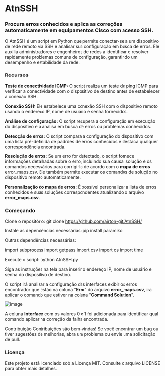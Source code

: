 # AtnSSH

### Procura erros conhecidos e aplica as correções automaticamente em equipamentos Cisco com acesso SSH.

O AtnSSH é um script em Python que permite conectar-se a um dispositivo de rede remoto via SSH e analisar sua configuração em busca de erros. Ele auxilia administradores e engenheiros de redes a identificar e resolver rapidamente problemas comuns de configuração, garantindo um desempenho e estabilidade da rede.

### Recursos
**Teste de conectividade ICMP:** O script realiza um teste de ping ICMP para verificar a conectividade com o dispositivo de destino antes de estabelecer a conexão SSH.

**Conexão SSH:** Ele estabelece uma conexão SSH com o dispositivo remoto usando o endereço IP, nome de usuário e senha fornecidos.

**Análise de configuração:** O script recupera a configuração em execução do dispositivo e a analisa em busca de erros ou problemas conhecidos.

**Detecção de erros:** O script compara a configuração do dispositivo com uma lista pré-definida de padrões de erros conhecidos e destaca qualquer correspondência encontrada.

**Resolução de erros:** Se um erro for detectado, o script fornece informações detalhadas sobre o erro, incluindo sua causa, solução e os comandos necessários para corrigi-lo de acordo com o **mapa de erros** error_maps.csv. Ele também permite executar os comandos de solução no dispositivo remoto automaticamente.

**Personalização do mapa de erros:** É possível personalizar a lista de erros conhecidos e suas soluções correspondentes atualizando o arquivo **error_maps.csv**.

### Começando
Clone o repositório: git clone https://github.com/airton-git/AtnSSH/

Instale as dependências necessárias: pip install paramiko

Outras dependências necessárias:

import subprocess
import getpass
import csv
import os
import time

Execute o script: python AtnSSH.py

Siga as instruções na tela para inserir o endereço IP, nome de usuário e senha do dispositivo de destino.

O script irá analisar a configuração das interfaces exibir os erros encontrador que estão na coluna "**Erro**" do arquivo **error_maps.csv**, ira aplicar o comando que estiver na coluna "**Command Solution**".

![image](https://github.com/airton-git/AtnSSH/assets/82294435/d3e1ddf2-160d-43cf-b55d-54da88b71ee9)

A coluna **Interface** com os valores 0 e 1 foi adicionada para identificar qual comando aplicar na correção da falha encontrada.


Contribuição
Contribuições são bem-vindas! Se você encontrar um bug ou tiver sugestões de melhorias, abra um problema ou envie uma solicitação de pull.

### Licença
Este projeto está licenciado sob a Licença MIT. Consulte o arquivo LICENSE para obter mais detalhes.
